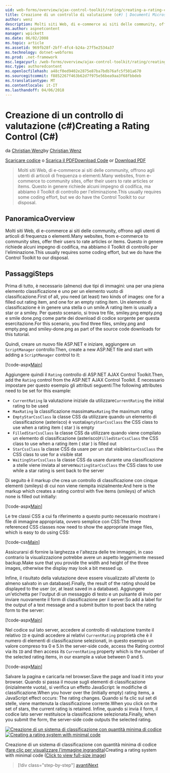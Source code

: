 ```yaml
---
uid: web-forms/overview/ajax-control-toolkit/rating/creating-a-rating-control-cs
title: Creazione di un controllo di valutazione (c#) | Documenti Microsoft
author: wenz
description: Molti siti Web, di e-commerce ai siti delle community, offrono agli utenti di articoli di frequenza o elementi. Ciò in genere richiede alcuni impegno di codifica, ma non è disponibile il...
ms.author: aspnetcontent
manager: wpickett
ms.date: 06/02/2008
ms.topic: article
ms.assetid: 969fb28f-2bff-4fc4-b24a-27f5e2534a37
ms.technology: dotnet-webforms
ms.prod: .net-framework
msc.legacyurl: /web-forms/overview/ajax-control-toolkit/rating/creating-a-rating-control-cs
msc.type: authoredcontent
ms.openlocfilehash: a48cf0ed9402e2875e87ba7bdb76afc5f501a670
ms.sourcegitcommit: f8852267f463b62d7f975e56bea9aa3f68fbbdeb
ms.translationtype: MT
ms.contentlocale: it-IT
ms.lasthandoff: 04/06/2018
---
```

<a name="creating-a-rating-control-c"></a><span data-ttu-id="c5366-104">Creazione di un controllo di valutazione (c#)</span><span class="sxs-lookup"><span data-stu-id="c5366-104">Creating a Rating Control (C#)</span></span>
====================
<span data-ttu-id="c5366-105">da [Christian Wenz](https://github.com/wenz)</span><span class="sxs-lookup"><span data-stu-id="c5366-105">by [Christian Wenz](https://github.com/wenz)</span></span>

<span data-ttu-id="c5366-106">[Scaricare codice](http://download.microsoft.com/download/9/3/f/93f8daea-bebd-4821-833b-95205389c7d0/rating0.cs.zip) o [Scarica il PDF](http://download.microsoft.com/download/2/d/c/2dc10e34-6983-41d4-9c08-f78f5387d32b/rating0CS.pdf)</span><span class="sxs-lookup"><span data-stu-id="c5366-106">[Download Code](http://download.microsoft.com/download/9/3/f/93f8daea-bebd-4821-833b-95205389c7d0/rating0.cs.zip) or [Download PDF](http://download.microsoft.com/download/2/d/c/2dc10e34-6983-41d4-9c08-f78f5387d32b/rating0CS.pdf)</span></span>

> <span data-ttu-id="c5366-107">Molti siti Web, di e-commerce ai siti delle community, offrono agli utenti di articoli di frequenza o elementi.</span><span class="sxs-lookup"><span data-stu-id="c5366-107">Many websites, from e-commerce to community sites, offer their users to rate articles or items.</span></span> <span data-ttu-id="c5366-108">Questo in genere richiede alcuni impegno di codifica, ma abbiamo il Toolkit di controllo per l'eliminazione.</span><span class="sxs-lookup"><span data-stu-id="c5366-108">This usually requires some coding effort, but we do have the Control Toolkit to our disposal.</span></span>


## <a name="overview"></a><span data-ttu-id="c5366-109">Panoramica</span><span class="sxs-lookup"><span data-stu-id="c5366-109">Overview</span></span>

<span data-ttu-id="c5366-110">Molti siti Web, di e-commerce ai siti delle community, offrono agli utenti di articoli di frequenza o elementi.</span><span class="sxs-lookup"><span data-stu-id="c5366-110">Many websites, from e-commerce to community sites, offer their users to rate articles or items.</span></span> <span data-ttu-id="c5366-111">Questo in genere richiede alcuni impegno di codifica, ma abbiamo il Toolkit di controllo per l'eliminazione.</span><span class="sxs-lookup"><span data-stu-id="c5366-111">This usually requires some coding effort, but we do have the Control Toolkit to our disposal.</span></span>

## <a name="steps"></a><span data-ttu-id="c5366-112">Passaggi</span><span class="sxs-lookup"><span data-stu-id="c5366-112">Steps</span></span>

<span data-ttu-id="c5366-113">Prima di tutto, è necessario (almeno) due tipi di immagini: una per una piena elemento classificazione e uno per un elemento vuoto di classificazione.</span><span class="sxs-lookup"><span data-stu-id="c5366-113">First of all, you need (at least) two kinds of images: one for a filled out rating item, and one for an empty rating item.</span></span> <span data-ttu-id="c5366-114">Un elemento di classificazione è in genere una stella o un smile.</span><span class="sxs-lookup"><span data-stu-id="c5366-114">A rating item is usually a star or a smiley.</span></span> <span data-ttu-id="c5366-115">Per questo scenario, si trova tre file, smiley.png empty.png e smile done.png come parte dei download di codice sorgente per questa esercitazione.</span><span class="sxs-lookup"><span data-stu-id="c5366-115">For this scenario, you find three files, smiley.png and empty.png and smiley-done.png as part of the source code downloads for this tutorial.</span></span>

<span data-ttu-id="c5366-116">Quindi, creare un nuovo file ASP.NET e iniziare, aggiungere un `ScriptManager` controllo:</span><span class="sxs-lookup"><span data-stu-id="c5366-116">Then, create a new ASP.NET file and start with adding a `ScriptManager` control to it:</span></span>

[!code-aspx[Main](creating-a-rating-control-cs/samples/sample1.aspx)]

<span data-ttu-id="c5366-117">Aggiungere quindi il `Rating` controllo di ASP.NET AJAX Control Toolkit.</span><span class="sxs-lookup"><span data-stu-id="c5366-117">Then, add the `Rating` control from the ASP.NET AJAX Control Toolkit.</span></span> <span data-ttu-id="c5366-118">È necessario impostare per questo esempio gli attributi seguenti:</span><span class="sxs-lookup"><span data-stu-id="c5366-118">The following attributes need to be set for this example:</span></span>

- <span data-ttu-id="c5366-119">`CurrentRating` la valutazione iniziale da utilizzare</span><span class="sxs-lookup"><span data-stu-id="c5366-119">`CurrentRating` the initial rating to be used</span></span>
- <span data-ttu-id="c5366-120">`MaxRating` la classificazione massima</span><span class="sxs-lookup"><span data-stu-id="c5366-120">`MaxRating` the maximum rating</span></span>
- <span data-ttu-id="c5366-121">`EmptyStarCssClass` la classe CSS da utilizzare quando un elemento di classificazione (asterisco) è vuota</span><span class="sxs-lookup"><span data-stu-id="c5366-121">`EmptyStarCssClass` the CSS class to use when a rating item ( star ) is empty</span></span>
- <span data-ttu-id="c5366-122">`FilledStarCssClass` la classe CSS da utilizzare quando viene compilato un elemento di classificazione (asterisco)</span><span class="sxs-lookup"><span data-stu-id="c5366-122">`FilledStarCssClass` the CSS class to use when a rating item ( star ) is filled out</span></span>
- <span data-ttu-id="c5366-123">`StarCssClass` la classe CSS da usare per un stat visibile</span><span class="sxs-lookup"><span data-stu-id="c5366-123">`StarCssClass` the CSS class to use for a visible stat</span></span>
- <span data-ttu-id="c5366-124">`WaitingStarCssClass` la classe CSS da usare durante una classificazione a stelle viene inviata al server</span><span class="sxs-lookup"><span data-stu-id="c5366-124">`WaitingStarCssClass` the CSS class to use while a star rating is sent back to the server</span></span>

<span data-ttu-id="c5366-125">Di seguito è il markup che crea un controllo di classificazione con cinque elementi (smileys) di cui non viene riempita inizialmente:</span><span class="sxs-lookup"><span data-stu-id="c5366-125">And here is the markup which creates a rating control with five items (smileys) of which none is filled out initially:</span></span>

[!code-aspx[Main](creating-a-rating-control-cs/samples/sample2.aspx)]

<span data-ttu-id="c5366-126">Le tre classi CSS a cui fa riferimento a questo punto necessario mostrare i file di immagine appropriata, ovvero semplice con CSS:</span><span class="sxs-lookup"><span data-stu-id="c5366-126">The three referenced CSS classes now need to show the appropriate image files, which is easy to do using CSS:</span></span>

[!code-css[Main](creating-a-rating-control-cs/samples/sample3.css)]

<span data-ttu-id="c5366-127">Assicurarsi di fornire la larghezza e l'altezza delle tre immagini, in caso contrario la visualizzazione potrebbe avere un aspetto leggermente messed backup.</span><span class="sxs-lookup"><span data-stu-id="c5366-127">Make sure that you provide the width and height of the three images, otherwise the display may look a bit messed up.</span></span>

<span data-ttu-id="c5366-128">Infine, il risultato della valutazione deve essere visualizzato all'utente (o almeno salvato in un database).</span><span class="sxs-lookup"><span data-stu-id="c5366-128">Finally, the result of the rating should be displayed to the user (or, at least saved in a database).</span></span> <span data-ttu-id="c5366-129">Aggiungere un'etichetta per l'output di un messaggio di testo e un pulsante di invio per inviare nuovamente il form di classificazione per il server:</span><span class="sxs-lookup"><span data-stu-id="c5366-129">So add a label for the output of a text message and a submit button to post back the rating form to the server:</span></span>

[!code-aspx[Main](creating-a-rating-control-cs/samples/sample4.aspx)]

<span data-ttu-id="c5366-130">Nel codice sul lato server, accedere al controllo di valutazione tramite il relativo `ID` e quindi accedere ai relativi `CurrentRating` proprietà che è il numero di elementi di classificazione selezionati, in questo esempio un valore compreso tra 0 e 5.</span><span class="sxs-lookup"><span data-stu-id="c5366-130">In the server-side code, access the Rating control via its `ID` and then access its `CurrentRating` property which is the number of the selected rating items, in our example a value between 0 and 5.</span></span>

[!code-aspx[Main](creating-a-rating-control-cs/samples/sample5.aspx)]

<span data-ttu-id="c5366-131">Salvare la pagina e caricarla nel browser.</span><span class="sxs-lookup"><span data-stu-id="c5366-131">Save the page and load it into your browser.</span></span> <span data-ttu-id="c5366-132">Quando si passa il mouse sugli elementi di classificazione (inizialmente vuota), si verifica un effetto JavaScript: le modifiche di classificazione.</span><span class="sxs-lookup"><span data-stu-id="c5366-132">When you hover over the (initially empty) rating items, a JavaScript effect occurs: The rating changes.</span></span> <span data-ttu-id="c5366-133">Quando si fa clic sul set di stelle, viene mantenuta la classificazione corrente.</span><span class="sxs-lookup"><span data-stu-id="c5366-133">When you click on the set of stars, the current rating is retained.</span></span> <span data-ttu-id="c5366-134">Infine, quando si invia il form, il codice lato server restituisce la classificazione selezionata.</span><span class="sxs-lookup"><span data-stu-id="c5366-134">Finally, when you submit the form, the server-side code outputs the selected rating.</span></span>


<span data-ttu-id="c5366-135">[![Creazione di un sistema di classificazione con quantità minima di codice](creating-a-rating-control-cs/_static/image2.png)](creating-a-rating-control-cs/_static/image1.png)</span><span class="sxs-lookup"><span data-stu-id="c5366-135">[![Creating a rating system with minimal code](creating-a-rating-control-cs/_static/image2.png)](creating-a-rating-control-cs/_static/image1.png)</span></span>

<span data-ttu-id="c5366-136">Creazione di un sistema di classificazione con quantità minima di codice ([fare clic per visualizzare l'immagine ingrandita](creating-a-rating-control-cs/_static/image3.png))</span><span class="sxs-lookup"><span data-stu-id="c5366-136">Creating a rating system with minimal code ([Click to view full-size image](creating-a-rating-control-cs/_static/image3.png))</span></span>

> [!div class="step-by-step"]
> [<span data-ttu-id="c5366-137">avanti</span><span class="sxs-lookup"><span data-stu-id="c5366-137">Next</span></span>](creating-a-rating-control-vb.md)
